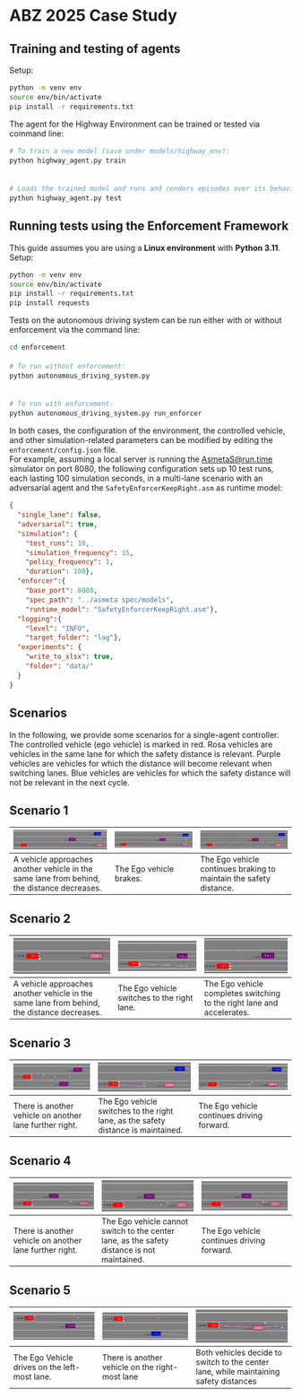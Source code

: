 # ABZ 2025 Case Study

## Training and testing of agents

Setup:

```bash
python -m venv env
source env/bin/activate
pip install -r requirements.txt
```

The agent for the Highway Environment can be trained or tested via command line:

```bash
# To train a new model (save under models/highway_env):
python highway_agent.py train


# Loads the trained model and runs and renders episodes over its behaviour:
python highway_agent.py test
```

## Running tests using the Enforcement Framework
This guide assumes you are using a **Linux environment** with **Python 3.11**. \
Setup:

```bash
python -m venv env
source env/bin/activate
pip install -r requirements.txt
pip install requests
```

Tests on the autonomous driving system can be run either with or without enforcement via the command line:

```bash
cd enforcement

# To run without enforcement:
python autonomous_driving_system.py


# To run with enforcement:
python autonomous_driving_system.py run_enforcer
```

In both cases, the configuration of the environment, the controlled vehicle, and other simulation-related parameters can be modified by editing the `enforcement/config.json` file. \
For example, assuming a local server is running the AsmetaS@run.time simulator on port 8080, the following configuration sets up 10 test runs, each lasting 100 simulation seconds, in a multi-lane scenario with an adversarial agent and the `SafetyEnforcerKeepRight.asm` as runtime model:

```json
{
  "single_lane": false,
  "adversarial": true,
  "simulation": {
    "test_runs": 10,
    "simulation_frequency": 15,
    "policy_frequency": 1,
    "duration": 100},
  "enforcer":{
    "base_port": 8080,
    "spec_path": "../asmeta spec/models",
    "runtime_model": "SafetyEnforcerKeepRight.asm"},
  "logging":{
    "level": "INFO",
    "target_folder": "log"},
  "experiments": {
    "write_to_xlsx": true,
    "folder": "data/"
  }
}
```

## Scenarios


In the following, we provide some scenarios for a single-agent controller.
The controlled vehicle (ego vehicle) is marked in red.
Rosa vehicles are vehicles in the same lane for which the safety distance is relevant.
Purple vehicles are vehicles for which the distance will become relevant when switching lanes.
Blue vehicles are vehicles for which the safety distance will not be relevant in the next cycle.


## Scenario 1


| <img src="images/Scenario1_1.png" alt="Scenario 1.1" width="150%">                         | <img src="images/Scenario1_2.png" alt="Scenario 1.2" width="150%"> | <img src="images/Scenario1_3.png" alt="Scenario 1.3" width="150%"> |
|--------------------------------------------------------------------------------------------|--------------------------------------------------------------------|--------------------------------------------------------------------|
| A vehicle approaches another vehicle in the same lane from behind, the distance decreases. | The Ego vehicle brakes.                                            |The Ego vehicle continues braking to maintain the safety distance. |


## Scenario 2


 ![Scenario 2](images/Scenario2_1.png)                                                      | ![Scenario 2](images/Scenario2_2.png)        | ![Scenario 2](images/Scenario2_3.png)                                    
|--------------------------------------------------------------------------------------------|----------------------------------------------|--------------------------------------------------------------------------|
| A vehicle approaches another vehicle in the same lane from behind, the distance decreases. | The Ego vehicle switches to the right lane.  | The Ego vehicle completes switching to the right lane and accelerates.   |


## Scenario 3

 ![Scenario 3](images/Scenario3_1.png)                   | ![Scenario 3](images/Scenario3_2.png)                                              | ![Scenario 3](images/Scenario3_3.png)       
|---------------------------------------------------------|------------------------------------------------------------------------------------|---------------------------------------------|
| There is another vehicle on another lane further right. | The Ego vehicle switches to the right lane, as the safety distance is maintained.  | The Ego  vehicle continues driving forward. |


## Scenario 4

![Scenario 4](images/Scenario4_1.png)                   | ![Scenario 4](images/Scenario4_2.png)                                                       | ![Scenario 4](images/Scenario4_3.png)
|---------------------------------------------------------|---------------------------------------------------------------------------------------------|---------------------------------------------|
| There is another vehicle on another lane further right. | The Ego vehicle cannot switch to the center lane, as the safety distance is not maintained. | The Ego vehicle continues driving forward.  |


## Scenario 5

 ![Scenario 5](images/Scenario5_1.png)         | ![Scenario 5](images/Scenario5_2.png)           | ![Scenario 5](images/Scenario5_3.png)                                                 
|-----------------------------------------------|-------------------------------------------------|---------------------------------------------------------------------------------------|
| The Ego Vehicle drives on the left-most lane. | There is another vehicle on the right-most lane | Both vehicles decide to switch to the center lane, while maintaining safety distances |
